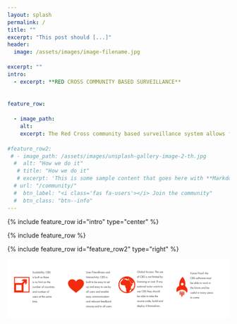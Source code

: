 ```yaml
---
layout: splash
permalink: /
title: ""
excerpt: "This post should [...]"
header:
  image: /assets/images/image-filename.jpg
 
excerpt: ""
intro: 
  - excerpt: **RED CROSS COMMUNITY BASED SURVEILLANCE**
  
  
feature_row:

  - image_path: 
    alt: 
    excerpt: The Red Cross community based surveillance system allows for people to report on health risks in their communities. By monitoring real-time data, we can respond to an outbreak before it spins out of control, thereby saving lives.
    
#feature_row2:
 # - image_path: /assets/images/unsplash-gallery-image-2-th.jpg
  #  alt: "How we do it"
   # title: "How we do it"
   # excerpt: 'This is some sample content that goes here with **Markdown** formatting. Right aligned with' 
  # url: "/community/"
  #  btn_label: "<i class='fas fa-users'></i> Join the community"
  #  btn_class: "btn--info"
---
```


{% include feature_row id="intro" type="center" %}

{% include feature_row %}

{% include feature_row id="feature_row2" type="right" %}

<a href="/assets/images/Frontpageimage2.png"><img src="/assets/images/Frontpageimage2.png"></a>
  
 
